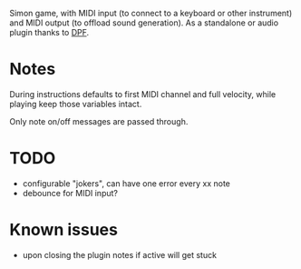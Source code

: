 
Simon game, with MIDI input (to connect to a keyboard or other instrument) and MIDI output (to offload sound generation). As a standalone or audio plugin thanks to [DPF](https://github.com/DISTRHO/DPF/).

# Notes

During instructions defaults to first MIDI channel and full velocity, while playing keep those variables intact.

Only note on/off messages are passed through.

# TODO

- configurable "jokers", can have one error every xx note
- debounce for MIDI input?

# Known issues

- upon closing the plugin notes if active will get stuck
